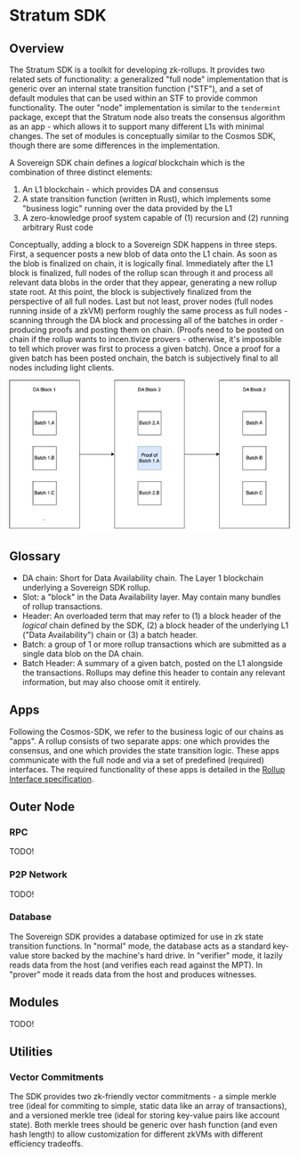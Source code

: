# Stratum SDK

## Overview

The Stratum SDK is a toolkit for developing zk-rollups. It provides two related sets of functionality: a generalized "full
node" implementation that is generic over an internal state transition function ("STF"), and a set of default modules
that can be used within an STF to provide common functionality. The outer "node" implementation is similar to the `tendermint`
package, except that the Stratum node also treats the consensus algorithm as an app - which allows it to support many
different L1s with minimal changes. The set of modules is conceptually similar to the Cosmos SDK, though there are some
differences in the implementation.

A Sovereign SDK chain defines a *logical* blockchain which is the combination of three distinct elements:

1. An L1 blockchain - which provides DA and consensus
2. A state transition function (written in Rust), which implements some "business logic" running over the
data provided by the L1
3. A zero-knowledge proof system capable of (1) recursion and (2) running arbitrary Rust code

Conceptually, adding a block to a Sovereign SDK happens in three steps. First, a sequencer posts a new blob of data onto
the L1 chain. As soon as the blob is finalized on chain, it is logically final. Immediately after the L1 block is finalized,
full nodes of the rollup scan through it and process all relevant data blobs in the order that they appear,
generating a new rollup state root. At this point, the block is subjectively finalized from the perspective of all full nodes.
Last but not least, prover nodes (full nodes running inside of a zkVM) perform roughly the same process as full nodes -
scanning through the DA block and processing all of the batches in order - producing proofs and posting them on chain.
(Proofs need to be posted on chain if the rollup wants to incen.tivize provers - otherwise, it's impossible to tell
which prover was first to process a given batch).
Once a proof for a given batch has been posted onchain, the batch is subjectively final to all nodes including light clients.

![Diagram showing batches and proofs posted on an L1](./assets/SovSDK.jpeg)

## Glossary

- DA chain: Short for Data Availability chain. The Layer 1 blockchain underlying a Sovereign SDK rollup.
- Slot: a "block" in the Data Availability layer. May contain many bundles of rollup transactions.
- Header: An overloaded term that may refer to (1) a block header of the *logical* chain defined by the SDK,
 (2) a block header of the underlying L1 ("Data Availability") chain or (3) a batch header.
- Batch: a group of 1 or more rollup transactions which are submitted as a single data blob on the DA chain.
- Batch Header: A summary of a given batch, posted on the L1 alongside the transactions. Rollups may define this header
to contain any relevant information, but may also choose omit it entirely.

## Apps

Following the Cosmos-SDK, we refer to the business logic of our chains as "apps". A rollup consists of two separate apps:
one which provides the consensus, and one which provides the state transition logic. These apps communicate with the full
node and via a set of predefined (required) interfaces. The required functionality of these apps is detailed in the
[Rollup Interface specification](./interfaces/interface.md).

## Outer Node

### RPC

TODO!

### P2P Network

TODO!

### Database

The Sovereign SDK provides a database optimized for use in zk state transition functions. In "normal" mode, the database
acts as a standard key-value store backed by the machine's hard drive. In "verifier" mode, it lazily reads data from
the host (and verifies each read against the MPT). In "prover" mode it reads data from the host and produces witnesses.

## Modules

TODO!

## Utilities

### Vector Commitments

The SDK provides two zk-friendly vector commitments - a simple merkle tree (ideal for commiting to simple, static data like
an array of transactions), and a versioned merkle tree (ideal for storing key-value pairs like account state).
Both merkle trees should be generic over hash function (and even hash length)
to allow customization for different zkVMs with different efficiency tradeoffs.
